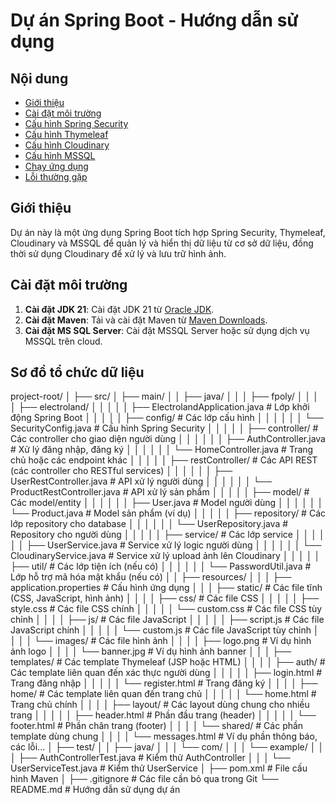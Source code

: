 # Dự án Spring Boot - Hướng dẫn sử dụng

## Nội dung

- [Giới thiệu](#giới-thiệu)
- [Cài đặt môi trường](#cài-đặt-môi-trường)
- [Cấu hình Spring Security](#cấu-hình-spring-security)
- [Cấu hình Thymeleaf](#cấu-hình-thymeleaf)
- [Cấu hình Cloudinary](#cấu-hình-cloudinary)
- [Cấu hình MSSQL](#cấu-hình-mssql)
- [Chạy ứng dụng](#chạy-ứng-dụng)
- [Lỗi thường gặp](#lỗi-thường-gặp)

## Giới thiệu

Dự án này là một ứng dụng Spring Boot tích hợp Spring Security, Thymeleaf, Cloudinary và MSSQL để quản lý và hiển thị dữ liệu từ cơ sở dữ liệu, đồng thời sử dụng Cloudinary để xử lý và lưu trữ hình ảnh.

## Cài đặt môi trường 

1. **Cài đặt JDK 21**: Cài đặt JDK 21 từ [Oracle JDK](https://www.oracle.com/java/technologies/javase-jdk21-downloads.html).
2. **Cài đặt Maven**: Tải và cài đặt Maven từ [Maven Downloads](https://maven.apache.org/download.cgi).
3. **Cài đặt MS SQL Server**: Cài đặt MSSQL Server hoặc sử dụng dịch vụ MSSQL trên cloud.



## Sơ đồ tổ chức dữ liệu
project-root/
│
├── src/
│   ├── main/
│   │   ├── java/
│   │   │   ├── fpoly/
│   │   │   │   ├── electroland/
│   │   │   │   │   ├── ElectrolandApplication.java     # Lớp khởi động Spring Boot
│   │   │   │   │   ├── config/                         # Các lớp cấu hình
│   │   │   │   │   │   └── SecurityConfig.java         # Cấu hình Spring Security
│   │   │   │   │   ├── controller/                     # Các controller cho giao diện người dùng
│   │   │   │   │   │   ├── AuthController.java         # Xử lý đăng nhập, đăng ký
│   │   │   │   │   │   └── HomeController.java         # Trang chủ hoặc các endpoint khác
│   │   │   │   │   ├── restController/                 # Các API REST (các controller cho RESTful services)
│   │   │   │   │   │   ├── UserRestController.java     # API xử lý người dùng
│   │   │   │   │   │   └── ProductRestController.java  # API xử lý sản phẩm
│   │   │   │   │   ├── model/                          # Các model/entity
│   │   │   │   │   │   ├── User.java                   # Model người dùng
│   │   │   │   │   │   └── Product.java                # Model sản phẩm (ví dụ)
│   │   │   │   │   ├── repository/                     # Các lớp repository cho database
│   │   │   │   │   │   └── UserRepository.java         # Repository cho người dùng
│   │   │   │   │   ├── service/                        # Các lớp service
│   │   │   │   │   │   ├── UserService.java            # Service xử lý logic người dùng
│   │   │   │   │   │   └── CloudinaryService.java      # Service xử lý upload ảnh lên Cloudinary
│   │   │   │   │   ├── util/                           # Các lớp tiện ích (nếu có)
│   │   │   │   │   │   └── PasswordUtil.java           # Lớp hỗ trợ mã hóa mật khẩu (nếu có)
│   │   ├── resources/
│   │   │   ├── application.properties                  # Cấu hình ứng dụng
│   │   │   ├── static/                                # Các file tĩnh (CSS, JavaScript, hình ảnh)
│   │   │   │   ├── css/                               # Các file CSS
│   │   │   │   │   ├── style.css                      # Các file CSS chính
│   │   │   │   │   └── custom.css                     # Các file CSS tùy chỉnh
│   │   │   │   ├── js/                                # Các file JavaScript
│   │   │   │   │   ├── script.js                      # Các file JavaScript chính
│   │   │   │   │   └── custom.js                      # Các file JavaScript tùy chỉnh
│   │   │   │   └── images/                            # Các file hình ảnh
│   │   │   │       ├── logo.png                       # Ví dụ hình ảnh logo
│   │   │   │       └── banner.jpg                     # Ví dụ hình ảnh banner
│   │   │   ├── templates/                             # Các template Thymeleaf (JSP hoặc HTML)
│   │   │   │   ├── auth/                              # Các template liên quan đến xác thực người dùng
│   │   │   │   │   ├── login.html                     # Trang đăng nhập
│   │   │   │   │   └── register.html                  # Trang đăng ký
│   │   │   │   ├── home/                              # Các template liên quan đến trang chủ
│   │   │   │   │   └── home.html                      # Trang chủ chính
│   │   │   │   ├── layout/                            # Các layout dùng chung cho nhiều trang
│   │   │   │   │   ├── header.html                    # Phần đầu trang (header)
│   │   │   │   │   └── footer.html                    # Phần chân trang (footer)
│   │   │   │   └── shared/                            # Các phần template dùng chung
│   │   │   │       └── messages.html                  # Ví dụ phần thông báo, các lỗi...
│   ├── test/
│   │   ├── java/
│   │   │   └── com/
│   │   │       └── example/
│   │   │           ├── AuthControllerTest.java        # Kiểm thử AuthController
│   │   │           └── UserServiceTest.java           # Kiểm thử UserService
│   ├── pom.xml                                           # File cấu hình Maven
│
├── .gitignore                                            # Các file cần bỏ qua trong Git
└── README.md                                             # Hướng dẫn sử dụng dự án


